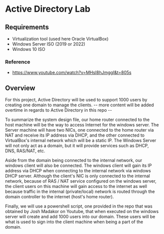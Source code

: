 # Active Directory Lab

## Requirements

- Virtualization tool (used here Oracle VirtualBox)
- Windows Server ISO (2019 or 2022)
- Windows 10 ISO

### Reference

- <https://www.youtube.com/watch?v=MHsI8hJmggI&t=805s>

## Overview

For this project, Active Directory will be used to support 1000 users by creating one domain to manage the clients. -- more content will be added overtime in regards to Active Directory in this repo --

To summarize the system design file, our home router connected to the host machine will be the way to access Internet for the windows server. The Server machine will have two NICs, one connected to the home router via NAT and receive its IP address via DHCP, and the other connected to VirtualBox's internal network which will be a static IP. The Windows Server will not only act as a domain, but it will provide services such as DHCP, DNS, RAS/NAT, etc.

Aside from the domain being connected to the internal network, our windows client will also be connected. The windows client will gain its IP address via DHCP when connecting to the internal network via windows DHCP server. Although the client's NIC is only connected to the internal network, because of RAS / NAT service configured on the windows server, the client users on this machine will gain access to the internet as well because traffic in the internal (private/local) network is routed through the domain controller to the internet (host's home router).

Finally, we will use a powershell script, one provided in the repo that was obtained by Josh Madakor on Youtube, that when executed on the windows server will create and add 1000 users into our domain. These users will be what is used to sign into the client machine when being a part of the domain.
